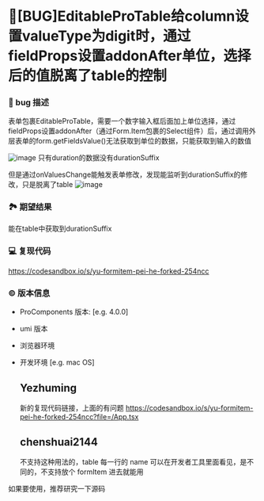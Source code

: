 # 🐛[BUG]EditableProTable给column设置valueType为digit时，通过fieldProps设置addonAfter单位，选择后的值脱离了table的控制

### 🐛 bug 描述

表单包裹EditableProTable，需要一个数字输入框后面加上单位选择，通过fieldProps设置addonAfter（通过Form.Item包裹的Select组件）后，通过调用外层表单的form.getFieldsValue()无法获取到单位的数据，只能获取到输入的数值

![image](https://github.com/ant-design/pro-components/assets/43959617/febd4c95-f111-424c-bc90-0ec9fef51abf)
只有duration的数据没有durationSuffix

但是通过onValuesChange能触发表单修改，发现能监听到durationSuffix的修改，只是脱离了table
![image](https://github.com/ant-design/pro-components/assets/43959617/07cf7587-a859-41a9-9725-08ff5b8ac780)

### 🏞 期望结果

能在table中获取到durationSuffix

### 💻 复现代码

https://codesandbox.io/s/yu-formitem-pei-he-forked-254ncc

### © 版本信息

- ProComponents 版本: [e.g. 4.0.0]
- umi 版本
- 浏览器环境
- 开发环境 [e.g. mac OS]

  ## Yezhuming

  新的复现代码链接，上面的有问题
  https://codesandbox.io/s/yu-formitem-pei-he-forked-254ncc?file=/App.tsx

  ## chenshuai2144

  不支持这种用法的，table 每一行的 name 可以在开发者工具里面看见，是不同的，不支持放个 formItem 进去就能用

如果要使用，推荐研究一下源码

